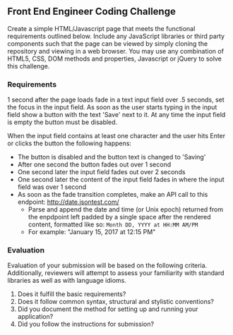 ## Front End Engineer Coding Challenge ##
Create a simple HTML/Javascript page that meets the functional requirements outlined below.  Include any JavaScript libraries or third party components such that the page can be viewed by simply cloning the repository and viewing in a web browser.  You may use any combination of HTML5, CSS, DOM methods and properties, Javascript or jQuery to solve this challenge.

### Requirements ###
1 second after the page loads fade in a text input field over .5 seconds, set the focus in the input field.
As soon as the user starts typing in the input field show a button with the text 'Save' next to it.
At any time the input field is empty the button must be disabled.

When the input field contains at least one character and the user hits Enter or clicks the button the following happens:
* The button is disabled and the button text is changed to 'Saving'
* After one second the button fades out over 1 second
* One second later the input field fades out over 2 seconds
* One second later the content of the input field fades in where the input field was over 1 second
* As soon as the fade transition completes, make an API call to this endpoint: http://date.jsontest.com/
  * Parse and append the date and time (or Unix epoch) returned from the enpdpoint left padded by a single space after the rendered content, formatted like so: `Month DD, YYYY at HH:MM AM/PM`
  * For example: "January 15, 2017 at 12:15 PM"

### Evaluation ###
Evaluation of your submission will be based on the following criteria. Additionally, reviewers will attempt to assess your familiarity with standard libraries as well as with language idioms.

1. Does it fulfill the basic requirements?
2. Does it follow common syntax, structural and stylistic conventions?
3. Did you document the method for setting up and running your application?
4. Did you follow the instructions for submission?
